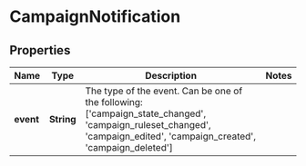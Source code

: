 

# CampaignNotification

## Properties

Name | Type | Description | Notes
------------ | ------------- | ------------- | -------------
**event** | **String** | The type of the event. Can be one of the following: [&#39;campaign_state_changed&#39;, &#39;campaign_ruleset_changed&#39;, &#39;campaign_edited&#39;, &#39;campaign_created&#39;, &#39;campaign_deleted&#39;]  | 



